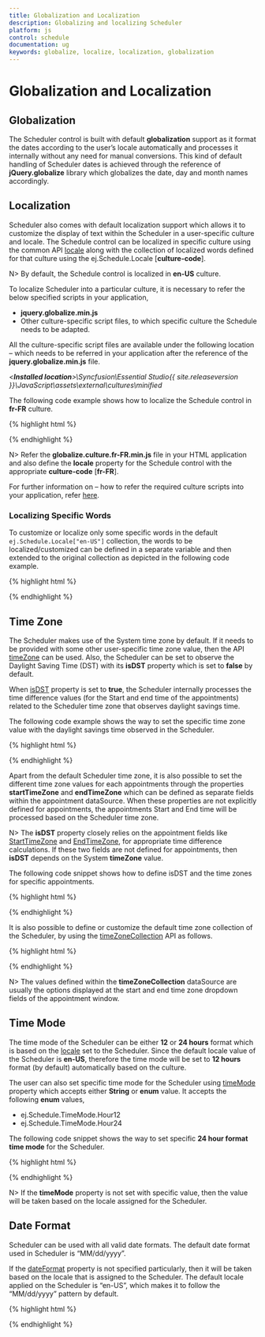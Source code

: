 ```yaml
---
title: Globalization and Localization
description: Globalizing and localizing Scheduler
platform: js
control: schedule
documentation: ug
keywords: globalize, localize, localization, globalization 
---
```

# Globalization and Localization

## Globalization

The Scheduler control is built with default **globalization** support as it format the dates according to the user’s locale automatically and processes it internally without any need for manual conversions. This kind of default handling of Scheduler dates is achieved through the reference of **jQuery.globalize** library which globalizes the date, day and month names accordingly. 

## Localization

Scheduler also comes with default localization support which allows it to customize the display of text within the Scheduler in a user-specific culture and locale. The Schedule control can be localized in specific culture using the common API [locale](/js/api/ejschedule#members:locale) along with the collection of localized words defined for that culture using the ej.Schedule.Locale [**culture-code**].

N> By default, the Schedule control is localized in **en-US** culture.

To localize Scheduler into a particular culture, it is necessary to refer the below specified scripts in your application,

* **jquery.globalize.min.js** 
* Other culture-specific script files, to which specific culture the Schedule needs to be adapted.

All the culture-specific script files are available under the following location – which needs to be referred in your application after the reference of the **jquery.globalize.min.js** file.                   

_<**Installed location**>\Syncfusion\Essential Studio\{{ site.releaseversion }}\JavaScript\assets\external\cultures\minified_

The following code example shows how to localize the Schedule control in **fr-FR** culture.

{% highlight html %}

<!--Container for ejScheduler widget-->
<div id="Schedule1"></div>

<script type="text/javascript">
	$(function () {
		ej.Schedule.Locale["fr-FR"] = {
			ReminderWindowTitle: "Fenêtre de rappel",
			CreateAppointmentTitle: "créer un rendez-",
			RecurrenceEditTitle: "Modifier répétition nomination",
			RecurrenceEditMessage: "Comment voulez-vous changer le cas dans la série?",
			RecurrenceEditOnly: "Seulement cette nomination",
			RecurrenceEditSeries: "La série entière",
			PreviousAppointment: "Nomination précédente",
			NextAppointment: "prochain rendez-vous",
			AppointmentSubject: "sujet",
			StartTime: "Heure de début",
			EndTime: "Heure de fin",
			AllDay: "toute la journée",
			Today: "aujourd'hui",
			Recurrence: "répétition",
			Done: "Terminé",
			Cancel: "annuler",
			Ok: "Ok",
			RepeatBy: "Répétez par",
			RepeatEvery: "répéter chaque",
			RepeatOn: "répéter l'opération sur",
			StartsOn: "démarre sur",
			Ends: "extrémités",
			Summary: "résumé",
			Daily: "quotidien",
			Weekly: "hebdomadaire",
			Monthly: "mensuel",
			Yearly: "annuel",
			Every: "tous",
			EveryWeekDay: "chaque jour de la semaine",
			Never: "jamais",
			After: "après",
			Occurence: "apparition",
			On: "sur",
			Edit: "Modifier",
			RecurrenceDay: "Jour (s)",
			RecurrenceWeek: "Semaine (s)",
			RecurrenceMonth: "Mois (s)",
			RecurrenceYear: "Année (s)",
			The: "la",
			OfEvery: "de chaque",
			First: "première",
			Second: "deuxième",
			Third: "troisième",
			Fourth: "quatrième",
			Last: "dernier",
			WeekDay: "jour de la semaine",
			WeekEndDay: "Jour de week-end",
			Subject: "sujet",
			Categorize: "Catégories",
			DueIn: "En raison",
			DismissAll: "rejeter tout",
			Dismiss: "rejeter",
			OpenItem: "Ouvrir l'élément",
			Snooze: "répétition",
			Day: "jour",
			Week: "semaine",
			WorkWeek: "Semaine de travail",
			Month: "mois",
			AddEvent: "Ajouter événement",
			CustomView: "Vue personnalisée",
			Agenda: "ordre du jour",
			Detailed: "détaillé",
			EventBeginsin: "Nomination commence dans",
			Editevent: "Modifier nomination",
			Editseries: "Modifier série",
			Times: "fois",
			Until: "jusqu'à",
			Eventwas: "rendez-vous était",
			Hours: "hrs",
			Minutes: "minutes",
			Overdue: "en retard",
			Days: "jour (s)",
			Event: "Sujet",
			Select: "sélectionner",
			Previous: "prev",
			Next: "suivant",
			Close: "proche",
			Delete: "effacer",
			Date: "date",
			Showin: "montrer en",
			Gotodate: "Aller à la date",
			Resources: "RESSOURCES",
			RecurrenceDeleteTitle: "Supprimer répétition rendez-",
			Location: "emplacement",
			Priority: "priorité",
			RecurrenceAlert: "alerte",
			WrongPattern: "Le modèle de récurrence est pas valable",
			CreateError: "La durée de la nomination doit être plus courte que la façon dont elle se produit fréquemment. Raccourcir la durée ou changer le modèle de récurrence dans la boîte de dialogue Récurrence de rendez.",
			DragResizeError: "Impossible de replanifier une occurrence du rendez-vous récurrent. si elle saute sur une occurrence ultérieure du même rendez-vous.",
			StartEndError: "L'heure de fin doit être supérieur à l'heure de début",
			MouseOverDeleteTitle: "supprimer un rendez-",
			DeleteConfirmation: "Êtes-vous sûr de vouloir supprimer ce rendez-vous?",
			Time: "Temps"
		};

		$("#Schedule1").ejSchedule({
			currentDate: new Date(2015, 11, 2),
			locale: "fr-FR",
			appointmentSettings: {
				dataSource: [{
					Id: 100,
					Subject: "Wild Discovery",
					StartTime: new Date(2015, 11, 2, 9, 00),
					EndTime: new Date(2015, 11, 2, 10, 30),
					Location: "CHINA"
				}]
			}
		});
	});
</script>

{% endhighlight %}

N> Refer the **globalize.culture.fr-FR.min.js** file in your HTML application and also define the **locale** property for the Schedule control with the appropriate **culture-code** [**fr-FR**].

For further information on – how to refer the required culture scripts into your application, refer [here](/js/localization).

### Localizing Specific Words

To customize or localize only some specific words in the default `ej.Schedule.Locale["en-US"]` collection, the words to be localized/customized can be defined in a separate variable and then extended to the original collection as depicted in the following code example.

{% highlight html %}
<script>

	var customizationMessage = {
		// customize the appointment window title
		CreateAppointmentTitle: "Create Event",
		// customize the view options text in the Schedule header
		Day: "1 Day",
		Week: "7 Days",
		WorkWeek: "5 Days",
		Month: "Month"
	};

	// Extend only the required changes to the original locale collection
	$.extend(ej.Schedule.Locale["en-US"], customizationMessage);

	$(function () {
		// defining Schedule control
		$("#Schedule1").ejSchedule({
			width: "100%",
			height: "525px",
			currentDate:new Date(2015,11,5),
			appointmentSettings: {
				dataSource: [{
					Id: 101,
					Subject: "Talk with Nature",
					StartTime: new Date(2015, 11, 5, 10, 00),
					EndTime: new Date(2015, 11, 5, 11, 00)
				}]
			}
		});
	});
</script>

{% endhighlight %}

## Time Zone

The Scheduler makes use of the System time zone by default. If it needs to be provided with some other user-specific time zone value, then the API [timeZone](/js/api/ejschedule#members:timezone) can be used. Also, the Scheduler can be set to observe the Daylight Saving Time (DST) with its **isDST** property which is set to **false** by default. 

When [isDST](/js/api/ejschedule#members:isdst) property is set to **true**, the Scheduler internally processes the time difference values (for the Start and end time of the appointments) related to the Scheduler time zone that observes daylight savings time. 

The following code example shows the way to set the specific time zone value with the daylight savings time observed in the Scheduler.

{% highlight html %}

<!--Container for ejScheduler widget-->
<div id="Schedule1"></div>

<script type="text/javascript">
	$(function () {
		$("#Schedule1").ejSchedule({
			currentDate: new Date(2015, 11, 2),
			timeZone: "UTC +05:30",
			isDST: true,
			appointmentSettings: {
				dataSource: [{
					Id: 100,
					Subject: "Wild Discovery",
					StartTime: new Date(2015, 11, 2, 9, 00),
					EndTime: new Date(2015, 11, 2, 10, 30),
					Location: "CHINA"
				}]
			}
		});
	});
</script>

{% endhighlight %}

Apart from the default Scheduler time zone, it is also possible to set the different time zone values for each appointments through the properties **startTimeZone** and **endTimeZone** which can be defined as separate fields within the appointment dataSource. When these properties are not explicitly defined for appointments, the appointments Start and End time will be processed based on the Scheduler time zone.

N> The **isDST** property closely relies on the appointment fields like [StartTimeZone](/js/api/ejschedule#members:appointmentsettings-starttimezone) and [EndTimeZone](/js/api/ejschedule#members:appointmentsettings-endtimezone), for appropriate time difference calculations. If these two fields are not defined for appointments, then **isDST** depends on the System **timeZone** value.

The following code snippet shows how to define isDST and the time zones for specific appointments.

{% highlight html %}

<!--Container for ejScheduler widget-->
<div id="Schedule1"></div>

<script type="text/javascript">
	$(function () {
		$("#Schedule1").ejSchedule({
			currentDate: new Date(2015, 11, 2),
			isDST: true,
			appointmentSettings: {
				dataSource: [{
					Id: 100,
					Subject: "Wild Discovery",
					StartTime: new Date(2015, 11, 2, 9, 00),
					EndTime: new Date(2015, 11, 2, 10, 30),
					Location: "CHINA",
					StartTimeZone: "UTC +02:00",
					EndTimeZone: "UTC +02:00"
				}]
			}
		});
	});
</script>

{% endhighlight %}

It is also possible to define or customize the default time zone collection of the Scheduler, by using the [timeZoneCollection](/js/api/ejschedule#members:timezonecollection) API as follows.

{% highlight html %}

<!--Container for ejScheduler widget-->
<div id="Schedule1"></div>

<script type="text/javascript">
	$(function () {
		$("#Schedule1").ejSchedule({
			currentDate: new Date(2015, 11, 2),
			timeZoneCollection: {
				dataSource: [
					{ text: "UTC -04:00", id: "10", value: "UTC -04:00" },
					{ text: "UTC -03:30", id: "11", value: "UTC -03:30" },
					{ text: "UTC -03:00", id: "12", value: "UTC -03:00" },
					{ text: "UTC -02:00", id: "13", value: "UTC -02:00" },
					{ text: "UTC -01:00", id: "14", value: "UTC -01:00" },
					{ text: "UTC +00:00", id: "15", value: "UTC +00:00" },
					{ text: "UTC +01:00", id: "16", value: "UTC +01:00" },
					{ text: "UTC +02:00", id: "17", value: "UTC +02:00" },
					{ text: "UTC +03:00", id: "18", value: "UTC +03:00" },
					{ text: "UTC +03:30", id: "19", value: "UTC +03:30" },
					{ text: "UTC +04:00", id: "20", value: "UTC +04:00" },
					{ text: "UTC +04:30", id: "21", value: "UTC +04:30" },
					{ text: "UTC +05:00", id: "22", value: "UTC +05:00" }],
				text: "text",
				id: "id",
				value: "value",
			},
			appointmentSettings: {
				dataSource: [{
					Id: 100,
					Subject: "Wild Discovery",
					StartTime: new Date(2015, 11, 2, 9, 00),
					EndTime: new Date(2015, 11, 2, 10, 30),
					Location: "CHINA",
					StartTimeZone: "UTC +02:00",
					EndTimeZone: "UTC +02:00"
				}]
			}
		});
	});
</script>

{% endhighlight %}

N> The values defined within the **timeZoneCollection** dataSource are usually the options displayed at the start and end time zone dropdown fields of the appointment window.

## Time Mode

The time mode of the Scheduler can be either **12** or **24 hours** format which is based on the [locale](/js/api/ejschedule#members:locale) set to the Scheduler. Since the default locale value of the Scheduler is **en-US**, therefore the time mode will be set to **12 hours** format (by default) automatically based on the culture. 

The user can also set specific time mode for the Scheduler using [timeMode](/js/api/ejschedule#members:timemode) property which accepts either **String** or **enum** value. It accepts the following **enum** values,

* ej.Schedule.TimeMode.Hour12
* ej.Schedule.TimeMode.Hour24

The following code snippet shows the way to set specific **24 hour format time mode** for the Scheduler.

{% highlight html %}

<!--Container for ejScheduler widget-->
<div id="Schedule1"></div>

<script type="text/javascript">
	$(function () {
		$("#Schedule1").ejSchedule({
			currentDate: new Date(2015, 11, 2),
			timeMode: ej.Schedule.TimeMode.Hour24,
			appointmentSettings: {
				dataSource: [{
					Id: 100,
					Subject: "Wild Discovery",
					StartTime: new Date(2015, 11, 2, 9, 00),
					EndTime: new Date(2015, 11, 2, 10, 30),
					Location: "CHINA"
				}]
			}
		});
	});
</script>

{% endhighlight %}

N> If the **timeMode** property is not set with specific value, then the value will be taken based on the locale assigned for the Scheduler.

## Date Format

Scheduler can be used with all valid date formats. The default date format used in Scheduler is “MM/dd/yyyy”. 

If the [dateFormat](/js/api/ejschedule#members:dateformat) property is not specified particularly, then it will be taken based on the locale that is assigned to the Scheduler. The default locale applied on the Scheduler is “en-US”, which makes it to follow the “MM/dd/yyyy” pattern by default.

{% highlight html %}

<!--Container for ejScheduler widget-->
<div id="Schedule1"></div>

<script type="text/javascript">
	$(function () {
		$("#Schedule1").ejSchedule({
			currentDate: new Date(2015, 11, 5),
			dateFormat: "yyyy/MM/dd",
			appointmentSettings: {
				dataSource: [{
					Id: 101,
					Subject: "Talk with Nature",
					StartTime: new Date(2015, 11, 5, 10, 00),
					EndTime: new Date(2015, 11, 5, 11, 00)
				}]
			}
		});
	});
</script>

{% endhighlight %}

